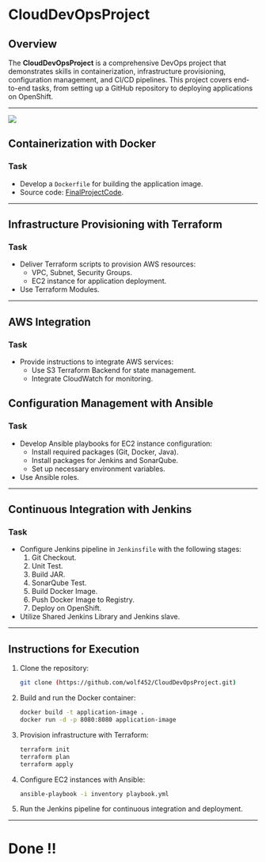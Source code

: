 # CloudDevOpsProject

## Overview
The **CloudDevOpsProject** is a comprehensive DevOps project that demonstrates skills in containerization, infrastructure provisioning, configuration management, and CI/CD pipelines. This project covers end-to-end tasks, from setting up a GitHub repository to deploying applications on OpenShift.

---

<img src="https://github.com/saeedkouta/MultiCloudDevOpsProject/assets/167209058/f3fad849-c43d-4630-bb15-50102cc850d0.svg" >


## Containerization with Docker

### Task
- Develop a `Dockerfile` for building the application image.
- Source code: [FinalProjectCode](https://github.com/wolf452/CloudDevOpsProject/tree/main/FinalProjectCode-main).


---

## Infrastructure Provisioning with Terraform

### Task
- Deliver Terraform scripts to provision AWS resources:
  - VPC, Subnet, Security Groups.
  - EC2 instance for application deployment.
- Use Terraform Modules.


---

## AWS Integration

### Task
- Provide instructions to integrate AWS services:
  - Use S3 Terraform Backend for state management.
  - Integrate CloudWatch for monitoring.



## Configuration Management with Ansible

### Task
- Develop Ansible playbooks for EC2 instance configuration:
  - Install required packages (Git, Docker, Java).
  - Install packages for Jenkins and SonarQube.
  - Set up necessary environment variables.
- Use Ansible roles.


---

## Continuous Integration with Jenkins

### Task
- Configure Jenkins pipeline in `Jenkinsfile` with the following stages:
  1. Git Checkout.
  2. Unit Test.
  3. Build JAR.
  4. SonarQube Test.
  5. Build Docker Image.
  6. Push Docker Image to Registry.
  7. Deploy on OpenShift.
- Utilize Shared Jenkins Library and Jenkins slave.


---

## Instructions for Execution

1. Clone the repository:
   ```bash
   git clone (https://github.com/wolf452/CloudDevOpsProject.git)
   ```

2. Build and run the Docker container:
   ```bash
   docker build -t application-image .
   docker run -d -p 8080:8080 application-image
   ```

3. Provision infrastructure with Terraform:
   ```bash
   terraform init
   terraform plan
   terraform apply
   ```

4. Configure EC2 instances with Ansible:
   ```bash
   ansible-playbook -i inventory playbook.yml
   ```

5. Run the Jenkins pipeline for continuous integration and deployment.

---

# Done !!

